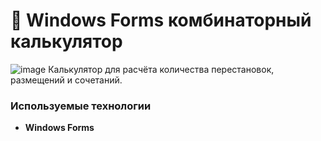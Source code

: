 # 🧮 Windows Forms комбинаторный калькулятор

![image](https://drive.google.com/uc?export=view&id=1fd7mkdUntgAn-1ywwLmdnQj4uqU3mbGb)
Калькулятор для расчёта количества перестановок, размещений и сочетаний.

###  Используемые технологии
- **Windows Forms**
